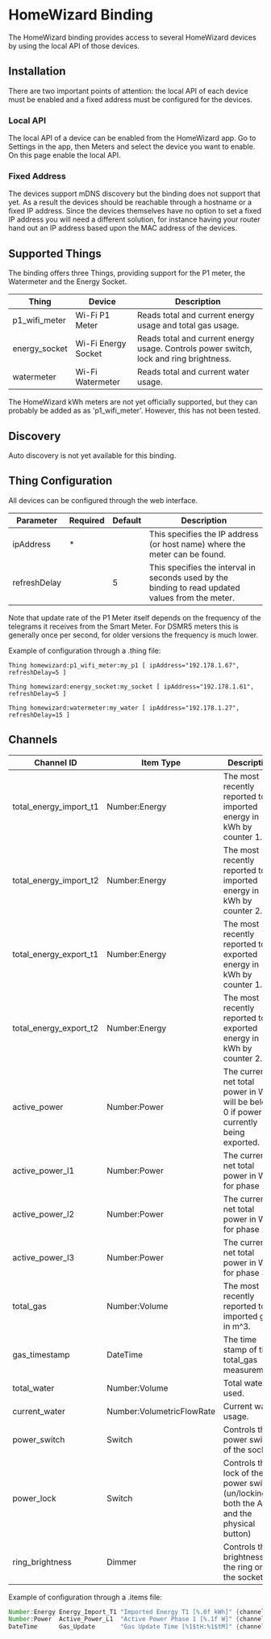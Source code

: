 # HomeWizard Binding

The HomeWizard binding provides access to several HomeWizard devices by using the local API of those devices.

## Installation

There are two important points of attention: the local API of each device must be enabled and a fixed address must be configured for the devices.

### Local API

The local API of a device can be enabled from the HomeWizard app. Go to Settings in the app, then Meters and select the device you want to enable. On this page enable the local API.

### Fixed Address

The devices support mDNS discovery but the binding does not support that yet. As a result the devices should be reachable through a hostname or a fixed IP address. Since the devices themselves have no option to set a fixed IP address you will need a different solution, for instance having your router hand out an IP address based upon the MAC address of the devices.

## Supported Things

The binding offers three Things, providing support for the P1 meter, the Watermeter and the Energy Socket. 

| Thing         | Device              | Description                                                                                       |
|---------------|---------------------|---------------------------------------------------------------------------------------------------|
| p1_wifi_meter | Wi-Fi P1 Meter      | Reads total and current energy usage and total gas usage.                                         |
| energy_socket | Wi-Fi Energy Socket | Reads total and current energy usage. Controls power switch, lock and ring brightness.            |
| watermeter    | Wi-Fi Watermeter    | Reads total and current water usage.                                                              |

The HomeWizard kWh meters are not yet officially supported, but they can probably be added as as 'p1_wifi_meter'. However, this has not been tested.

## Discovery

Auto discovery is not yet available for this binding.

## Thing Configuration

All devices can be configured through the web interface.

| Parameter    | Required | Default | Description                                                                                       |
|--------------|----------|---------|---------------------------------------------------------------------------------------------------|
| ipAddress    | *        |         | This specifies the IP address (or host name) where the meter can be found.                        |
| refreshDelay |          | 5       | This specifies the interval in seconds used by the binding to read updated values from the meter. |

Note that update rate of the P1 Meter itself depends on the frequency of the telegrams it receives from the Smart Meter.
For DSMR5 meters this is generally once per second, for older versions the frequency is much lower.

Example of configuration through a .thing file:

```
Thing homewizard:p1_wifi_meter:my_p1 [ ipAddress="192.178.1.67", refreshDelay=5 ]
```

```
Thing homewizard:energy_socket:my_socket [ ipAddress="192.178.1.61", refreshDelay=5 ]
```

```
Thing homewizard:watermeter:my_water [ ipAddress="192.178.1.27", refreshDelay=15 ]
```


## Channels

| Channel ID             | Item Type                 | Description                                                                                |Available|
|------------------------|---------------------------|--------------------------------------------------------------------------------------------|---------|
| total_energy_import_t1 | Number:Energy             | The most recently reported total imported energy in kWh by counter 1.                      | P,E     |
| total_energy_import_t2 | Number:Energy             | The most recently reported total imported energy in kWh by counter 2.                      | P       |
| total_energy_export_t1 | Number:Energy             | The most recently reported total exported energy in kWh by counter 1.                      | P,E     |
| total_energy_export_t2 | Number:Energy             | The most recently reported total exported energy in kWh by counter 2.                      | P       |
| active_power           | Number:Power              | The current net total power in W. It will be below 0 if power is currently being exported. | P,E     |
| active_power_l1        | Number:Power              | The current net total power in W for phase 1.                                              | P       |
| active_power_l2        | Number:Power              | The current net total power in W for phase 2.                                              | P       |
| active_power_l3        | Number:Power              | The current net total power in W for phase 3.                                              | P       |
| total_gas              | Number:Volume             | The most recently reported total imported gas in m^3.                                      | P       |
| gas_timestamp          | DateTime                  | The time stamp of the total_gas measurement.                                               | P       |
| total_water            | Number:Volume             | Total water used.                                                                          | W       |
| current_water          | Number:VolumetricFlowRate | Current water usage.                                                                       | W       |
| power_switch           | Switch                    | Controls the power switch of the socket.                                                   | E       |
| power_lock             | Switch                    | Controls the lock of the power switch (un/locking both the API and the physical button)    | E       |
| ring_brightness        | Dimmer                    | Controls the brightness of the ring on the socket                                          | E       |

Example of configuration through a .items file:

```java
Number:Energy Energy_Import_T1 "Imported Energy T1 [%.0f kWh]" {channel="homewizard:p1_wifi_meter:my_meter:total_energy_import_t1" }
Number:Power  Active_Power_L1  "Active Power Phase 1 [%.1f W]" {channel="homewizard:p1_wifi_meter:my_meter:active_power_l1" }
DateTime      Gas_Update       "Gas Update Time [%1$tH:%1$tM]" {channel="homewizard:p1_wifi_meter:my_meter:gas_timestamp" }
```
